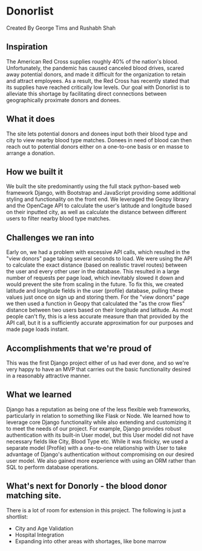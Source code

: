 # Donorlist
Created By George Tims and Rushabh Shah

## Inspiration

The American Red Cross supplies roughly 40% of the nation's blood. Unfortunately, the pandemic has caused canceled blood drives, scared away potential donors, and made it difficult for the organization to retain and attract employees. As a result, the Red Cross has recently stated that its supplies have reached critically low levels.  Our goal with Donorlist is to alleviate this shortage by facilitating direct connections between geographically proximate donors and donees.

## What it does

The site lets potential donors and donees input both their blood type and city to view nearby blood type matches. Donees in need of blood can then reach out to potential donors either on a one-to-one basis or en masse to arrange a donation. 

## How we built it

We built the site predominantly using the full stack python-based web framework Django, with Bootstrap and JavaScript providing some additional styling and functionality on the front end. We leveraged the Geopy library and the OpenCage API to calculate the user's latitude and longitude based on their inputted city, as well as calculate the distance between different users to filter nearby blood type matches. 

## Challenges we ran into

Early on, we had a problem with excessive API calls, which resulted in the "view donors" page taking several seconds to load. We were using the API to calculate the exact distance (based on realistic travel routes) between the user and every other user in the database. This resulted in a large number of requests per page load, which inevitably slowed it down and would prevent the site from scaling in the future. To fix this, we created latitude and longitude fields in the user (profile) database, pulling these values just once on sign up and storing them. For the "view donors" page we then used a function in Geopy that calculated the "as the crow flies" distance between two users based on their longitude and latitude. As most people can't fly, this is a less accurate measure than that provided by the API call, but it is a sufficiently accurate approximation for our purposes and made page loads instant. 

## Accomplishments that we're proud of

This was the first Django project either of us had ever done, and so we're very happy to have an MVP that carries out the basic functionality desired in a reasonably attractive manner.

## What we learned

Django has a reputation as being one of the less flexible web frameworks, particularly in relation to something like Flask or Node. We learned how to leverage core Django functionality while also extending and customizing it to meet the needs of our project. For example, Django provides robust authentication with its built-in User model, but this User model did not have necessary fields like City, Blood Type etc. While it was finicky, we used a separate model (Profile) with a one-to-one relationship with User to take advantage of Django's authentication without compromising on our desired user model. We also gained more experience with using an ORM rather than SQL to perform database operations.

## What's next for Donorly - the blood donor matching site.

There is a lot of room for extension in this project. The following is just a shortlist:

- City and Age Validation
- Hospital Integration 
- Expanding into other areas with shortages, like bone marrow